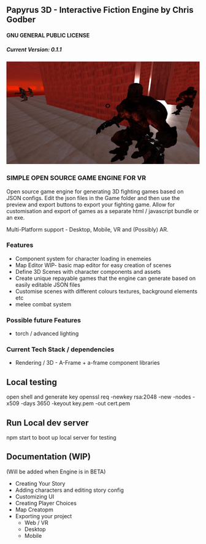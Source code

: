 ## Papyrus 3D - Interactive Fiction Engine by Chris Godber
#### GNU GENERAL PUBLIC LICENSE
##### Current Version: 0.1.1
![alt text](https://raw.githubusercontent.com/drnoir/Papyrus3D-IF-Engine/main/papyrusscreengrab.jpg)

### SIMPLE OPEN SOURCE GAME ENGINE FOR VR 
Open source game engine for generating 3D fighting games based on JSON configs.
Edit the json files in the Game folder and then use the preview and export buttons to export your fighting game.
Allow for customisation and export of games as a separate html / javascript bundle or an exe.

Multi-Platform support - Desktop, Mobile, VR and (Possibly) AR.

### Features
* Component system for character loading in enemeies 
* Map Editor WIP- basic map editor for easy creation of scenes
* Define 3D Scenes with character components and assets
* Create unique repayable games that the engine can generate based on easily editable JSON files
* Customise scenes with different colours textures, background elements etc
* melee combat system

### Possible future Features
* torch / advanced lighting 

### Current Tech Stack / dependencies
* Rendering / 3D - A-Frame + a-frame component libraries 

## Local testing
open shell and generate key 
openssl req -newkey rsa:2048 -new -nodes -x509 -days 3650 -keyout key.pem -out cert.pem

## Run Local dev server
npm start
to boot up local server for testing 

## Documentation (WIP) 
(Will be added when Engine is in BETA)
* Creating Your Story
* Adding characters and editing story config
* Customizing UI 
* Creating Player Choices
* Map Creatopm
* Exporting your project 
  - Web / VR
  - Desktop
  - Mobile